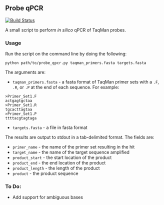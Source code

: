 ## Probe qPCR 
[![Build Status](https://travis-ci.com/pommevilla/probe_qpcr.svg?branch=master)](https://travis-ci.com/pommevilla/probe_qpcr)

A small script to perform *in silico* qPCR of TaqMan probes.

### Usage

Run the script on the command line by doing the following:

`python path/to/probe_qpcr.py taqman_primers.fasta targets.fasta`

The arguments are:

* `taqman_primers.fasta` - a fasta format of TaqMan primer sets with a `.F`, `.R`, or `.P` at the end of each sequence. For example:
```
>Primer_Set1.F
actgagtgctaa
>Primer_Set1.R
tgcacttagtaa
>Primer_Set1.P
ttttacgtagtaga
```

  
* `targets.fasta` - a file in fasta format

The results are output to stdout in a tab-delimited format. The fields are:

* `primer_name` - the name of the primer set resulting in the hit
* `target_name` - the name of the target sequence amplified
* `product_start` - the start location of the product
* `product_end` - the end location of the product
* `product_length` - the length of the product
* `product` - the product sequence


### To Do:

* Add support for ambiguous bases